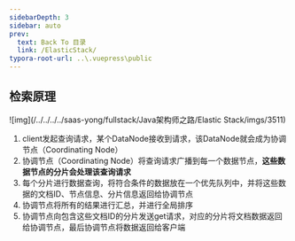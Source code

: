 ```yaml
---
sidebarDepth: 3
sidebar: auto
prev:
  text: Back To 目录
  link: /ElasticStack/
typora-root-url: ..\.vuepress\public
---
```




## 检索原理

![img](/../../../../saas-yong/fullstack/Java架构师之路/Elastic Stack/imgs/3511)

1.  client发起查询请求，某个DataNode接收到请求，该DataNode就会成为协调节点（Coordinating Node）
2.  协调节点（Coordinating Node）将查询请求广播到每一个数据节点，**这些数据节点的分片会处理该查询请求**
3.  每个分片进行数据查询，将符合条件的数据放在一个优先队列中，并将这些数据的文档ID、节点信息、分片信息返回给协调节点
4.  协调节点将所有的结果进行汇总，并进行全局排序
5.  协调节点向包含这些文档ID的分片发送get请求，对应的分片将文档数据返回给协调节点，最后协调节点将数据返回给客户端